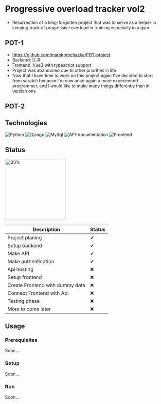 # Progressive overload tracker vol2

- Resurrection of a long-forgotten project that was to serve as a helper in keeping track of progressive overload in
  training especially in a gym.

## POT-1

- https://github.com/marekprochazka/POT-project
- Backend: DJR
- Frontend: Vue3 with typescript support
- Project was abandoned due to other priorities in life
- Now that I have time to work on this project again I've decided to start from scratch because I'm now once again a
  more experienced programmer, and I would like to make many things differently than in version one

## POT-2

## Technologies

![Python](https://img.shields.io/badge/Python-3.8-informational?style=for-the-badge&logo=Python&logoColor=white&color=092e20)
![Django](https://img.shields.io/badge/Backend-Django-informational?style=for-the-badge&logo=Django&logoColor=white&color=092e20)
![MySql](https://img.shields.io/badge/Database-MySql-informational?style=for-the-badge&logo=MySQL&logoColor=white&color=00758F)
![API-documentation](https://img.shields.io/badge/Api%20documentation-Swagger-informational?style=for-the-badge&logo=Swagger&logoColor=white&color=85ea2d)
![Frontend](https://img.shields.io/badge/Frontend-Flutter-informational?style=for-the-badge&logo=Flutter&logoColor=white&color=02569B)

## Status

<img src="https://progress-bar.dev/30/" alt="30%" width="200px">

| Description                     | Status |
|---------------------------------|--------|
| Project planing                 | ✔      |
| Setup backend                   | ✔      |
| Make API                        | ✔      |
| Make authentication             | ✔      |
| Api hosting                     | ❌      |
| Setup frontend                  | ❌      |
| Create Frontend with dummy data | ❌      |
| Connect Frontend with Api       | ❌      |
| Testing phase                   | ❌      |
| More to come later              | ❌      |

## Usage

### Prerequisites

Soon...

### Setup

Soon...

### Run

Soon...

